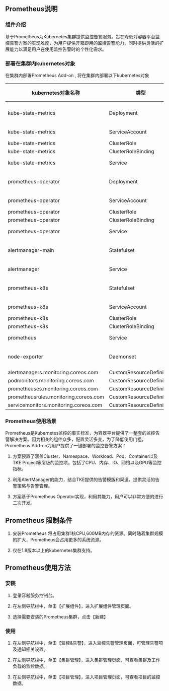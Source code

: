 ## Prometheus说明

### 组件介绍

基于Prometheus为Kubernetes集群提供监控告警服务。旨在降低对容器平台监控告警方案的实现难度，为用户提供开箱即用的监控告警能力，同时提供灵活的扩展能力以满足用户在使用监控告警时的个性化需求。

### 部署在集群内kubernetes对象

在集群内部署Prometheus Add-on , 将在集群内部署以下kubernetes对象

| kubernetes对象名称                         | 类型                           | 默认占用资源 | 所属Namespaces |
| ------------------------------------------| ------------------------------ | ---------- | ------------- |
| kube-state-metrics                        | Deployment                     | 0.1核CPU,128MB内存      | kube-system  |
| kube-state-metrics                        | ServiceAccount                 | /      | kube-system  |
| kube-state-metrics                        | ClusterRole                    | /      | /            |
| kube-state-metrics                        | ClusterRoleBinding             | /      | /            |
| kube-state-metrics                        | Service                        | /      | kube-system  |
| prometheus-operator                       | Deployment                     | 0.1核CPU,100MB内存      | kube-system  |
| prometheus-operator                       | ServiceAccount                 | /      | kube-system  |
| prometheus-operator                       | ClusterRole                    | /      | /            |
| prometheus-operator                       | ClusterRoleBinding             | /      | /            |
| prometheus-operator                       | Service                        | /      | kube-system  |
| alertmanager-main                         | Statefulset                    | 0.3核CPU,75MB内存      | kube-system  |
| alertmanager                              | Service                        | /      | kube-system  |
| prometheus-k8s                            | Statefulset                    | 0.3核CPU,200MB内存      | kube-system  |
| prometheus-k8s                            | ServiceAccount                 | /      | kube-system  |
| prometheus-k8s                            | ClusterRole                    | /      | /            |
| prometheus-k8s                            | ClusterRoleBinding             | /      | /            |
| prometheus                                | Service                        | /      | kube-system  |
| node-exporter                             | Daemonset                      | 0.1核CPU,128MB内存      | kube-system  |
| alertmanagers.monitoring.coreos.com       | CustomResourceDefinition       | /      | /            |
| podmonitors.monitoring.coreos.com         | CustomResourceDefinition       | /      | /            |
| prometheuses.monitoring.coreos.com        | CustomResourceDefinition       | /      | /            |
| prometheusrules.monitoring.coreos.com     | CustomResourceDefinition       | /      | /            |
| servicemonitors.monitoring.coreos.com     | CustomResourceDefinition       | /      | /            |

### Prometheus使用场景

Prometheus是Kubernetes监控的事实标准，为容器平台提供了一整套的监控告警解决方案。因为相关的组件众多，配置灵活多变，为了降低使用门槛，Prometheus Add-on为用户提供了一键部署的监控告警方案：

1. 方案预置了涵盖Cluster、Namespace、Workload、Pod、Container以及TKE Project等层级的监控项，包括了CPU、内存、IO、网络以及GPU等监控指标。

2. 利用AlertManager的能力，结合TKE提供的告警模版和渠道，提供灵活的告警策略与告警管理。

3. 方案基于Prometheus Operator实现，利用其能力，用户可以非常方便的进行二次开发。

## Prometheus 限制条件

1. 安装Prometheus 将占用集群1核CPU,600MB内存的资源。同时随着集群规模的扩大，Prometheus会占用更多的系统资源。

2. 仅在1.8版本以上的kubernetes集群支持。

## Prometheus使用方法

### 安装

1. 登录容器服务控制台。

2. 在左侧导航栏中，单击【扩展组件】，进入扩展组件管理页面。

3. 选择需要安装的Prometheus集群，点击【新建】

### 使用

1. 在左侧导航栏中，单击【监控&告警】，进入监控告警管理页面，可管理告警项及通知相关设置。

2. 在左侧导航栏中，单击【集群管理】，进入集群管理页面，可查看集群及工作负载的监控数据。

3. 在左侧导航栏中，单击【项目管理】，进入项目管理页面，可查看项目的监控数据。
